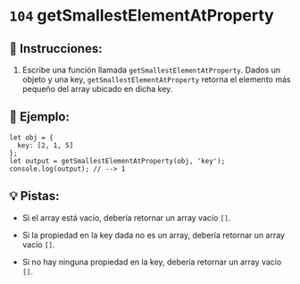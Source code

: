 # `104` getSmallestElementAtProperty

## 📝 Instrucciones:

1. Escribe una función llamada `getSmallestElementAtProperty`. Dados un objeto y una key, `getSmallestElementAtProperty` retorna el elemento más pequeño del array ubicado en dicha key.

 ## 📎 Ejemplo:

```Js
let obj = {
  key: [2, 1, 5]
};
let output = getSmallestElementAtProperty(obj, 'key');
console.log(output); // --> 1
```

## 💡 Pistas:

+ Si el array está vacío, debería retornar un array vacío `[]`.

+ Si la propiedad en la key dada no es un array, debería retornar un array vacío `[]`.

+ Si no hay ninguna propiedad en la key, debería retornar un array vacío `[]`.
